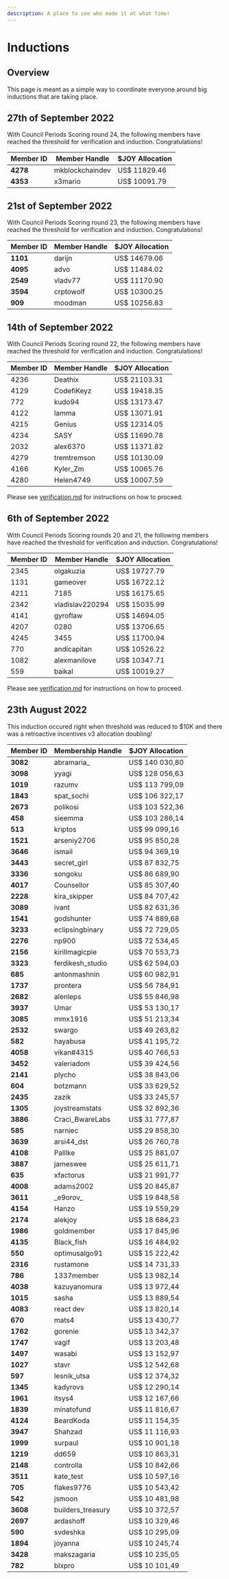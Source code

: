 ```yaml
---
description: A place to see who made it at what time!
---
```


# Inductions

## Overview

This page is meant as a simple way to coordinate everyone around big inductions that are taking place.

## 27th of September 2022

With Council Periods Scoring round 24, the following members have reached the threshold for verification and induction. Congratulations!

| **Member ID** | **Member Handle** | **$JOY Allocation** |
| ------------- | ----------------- | ------------------- |
| **4278**      | mkblockchaindev   | US$ 11829.46        |
| **4353**      | x3mario           | US$ 10091.79        |

## 21st of September 2022

With Council Periods Scoring round 23, the following members have reached the threshold for verification and induction. Congratulations!

| **Member ID** | **Member Handle** | **$JOY Allocation** |
| ------------- | ----------------- | ------------------- |
| **1101**      | darijn            | US$ 14679.06        |
| **4095**      | advo              | US$ 11484.02        |
| **2549**      | vladv77           | US$ 11170.90        |
| **3594**      | crptowolf         | US$ 10300.25        |
| **909**       | moodman           | US$ 10256.83        |

## 14th of September 2022

With Council Periods Scoring round 22, the following members have reached the threshold for verification and induction. Congratulations!

| Member ID | Member Handle | $JOY Allocation |
| --------- | ------------- | --------------- |
| 4236      | Deathix       | US$ 21103.31    |
| 4129      | CodefiKeyz    | US$ 19418.35    |
| 772       | kudo94        | US$ 13173.47    |
| 4122      | lamma         | US$ 13071.91    |
| 4215      | Genius        | US$ 12314.05    |
| 4234      | SASY          | US$ 11690.78    |
| 2032      | alex6370      | US$ 11371.82    |
| 4279      | tremtremson   | US$ 10130.09    |
| 4166      | Kyler\_Zm     | US$ 10065.76    |
| 4280      | Helen4749     | US$ 10007.59    |

Please see [verification.md](verification.md "mention") for instructions on how to proceed.

## 6th of September 2022

With Council Periods Scoring rounds 20 and 21, the following members have reached the threshold for verification and induction. Congratulations!

<table><thead><tr><th data-type="number">Member ID</th><th>Member Handle</th><th>$JOY Allocation</th></tr></thead><tbody><tr><td>2345</td><td>olgakuzia</td><td>US$ 19727.79</td></tr><tr><td>1131</td><td>gameover</td><td>US$ 16722.12</td></tr><tr><td>4211</td><td>7185</td><td>US$ 16175.65</td></tr><tr><td>2342</td><td>vladislav220294</td><td>US$ 15035.99</td></tr><tr><td>4141</td><td>gyroflaw</td><td>US$ 14694.05</td></tr><tr><td>4207</td><td>0280</td><td>US$ 13706.65</td></tr><tr><td>4245</td><td>3455</td><td>US$ 11700.94</td></tr><tr><td>770</td><td>andicapitan</td><td>US$ 10526.22</td></tr><tr><td>1082</td><td>alexmanilove</td><td>US$ 10347.71</td></tr><tr><td>559</td><td>baikal</td><td>US$ 10019.27</td></tr></tbody></table>

Please see [verification.md](verification.md "mention") for instructions on how to proceed.

## 23th August 2022

This induction occured right when threshold was reduced to $10K and there was a retroactive incentives v3 allocation doubling!

| Member ID | Membership Handle  | $JOY Allocation |
| --------- | ------------------ | --------------- |
| **3082**  | abramaria\_        | US$ 140 030,80  |
| **3098**  | yyagi              | US$ 128 056,63  |
| **1019**  | razumv             | US$ 113 799,09  |
| **1843**  | spat\_sochi        | US$ 106 322,17  |
| **2673**  | polikosi           | US$ 103 522,36  |
| **458**   | sieemma            | US$ 103 286,14  |
| **513**   | kriptos            | US$ 99 099,16   |
| **1521**  | arseniy2706        | US$ 95 850,28   |
| **3646**  | ismail             | US$ 94 369,19   |
| **3443**  | secret\_girl       | US$ 87 832,75   |
| **3336**  | songoku            | US$ 86 689,90   |
| **4017**  | Counsellor         | US$ 85 307,40   |
| **2228**  | kira\_skipper      | US$ 84 707,42   |
| **3089**  | ivant              | US$ 82 631,36   |
| **1541**  | godshunter         | US$ 74 889,68   |
| **3233**  | eclipsingbinary    | US$ 72 729,05   |
| **2276**  | np900              | US$ 72 534,45   |
| **2156**  | kirillmagicpie     | US$ 70 553,73   |
| **3323**  | ferdikesh\_studio  | US$ 62 594,03   |
| **685**   | antonmashnin       | US$ 60 982,91   |
| **1737**  | prontera           | US$ 56 784,91   |
| **2682**  | alenleps           | US$ 55 846,98   |
| **3937**  | Umar               | US$ 53 130,17   |
| **3085**  | mmx1916            | US$ 51 213,34   |
| **2532**  | swargo             | US$ 49 263,82   |
| **582**   | hayabusa           | US$ 41 195,72   |
| **4058**  | vikan#4315         | US$ 40 766,53   |
| **3452**  | valeriadom         | US$ 39 424,56   |
| **2141**  | plycho             | US$ 38 843,06   |
| **604**   | botzmann           | US$ 33 629,52   |
| **2435**  | zazik              | US$ 33 245,57   |
| **1305**  | joystreamstats     | US$ 32 892,36   |
| **3886**  | Craci\_BwareLabs   | US$ 31 777,87   |
| **585**   | narniec            | US$ 29 858,30   |
| **3639**  | arsi44\_dst        | US$ 26 760,78   |
| **4108**  | Palllke            | US$ 25 881,07   |
| **3887**  | jameswee           | US$ 25 611,71   |
| **635**   | xfactorus          | US$ 21 991,77   |
| **4008**  | adams2002          | US$ 20 845,87   |
| **3611**  | \_e9orov\_         | US$ 19 848,58   |
| **4154**  | Hanzo              | US$ 19 559,29   |
| **2174**  | alekjoy            | US$ 18 684,23   |
| **1986**  | goldmember         | US$ 17 845,96   |
| **4135**  | Black\_fish        | US$ 16 484,92   |
| **550**   | optimusalgo91      | US$ 15 222,42   |
| **2316**  | rustamone          | US$ 14 731,33   |
| **786**   | 1337member         | US$ 13 982,14   |
| **4038**  | kazuyanomura       | US$ 13 972,44   |
| **1015**  | sasha              | US$ 13 889,54   |
| **4083**  | react dev          | US$ 13 820,14   |
| **670**   | mats4              | US$ 13 430,77   |
| **1762**  | gorenie            | US$ 13 342,37   |
| **1747**  | vagif              | US$ 13 203,48   |
| **1497**  | wasabi             | US$ 13 152,97   |
| **1027**  | stavr              | US$ 12 542,68   |
| **597**   | lesnik\_utsa       | US$ 12 374,32   |
| **1345**  | kadyrovs           | US$ 12 290,14   |
| **1961**  | itsys4             | US$ 12 167,66   |
| **1839**  | minatofund         | US$ 11 816,67   |
| **4124**  | BeardKoda          | US$ 11 154,35   |
| **3947**  | Shahzad            | US$ 11 116,93   |
| **1999**  | surpaul            | US$ 10 901,18   |
| **1219**  | dd659              | US$ 10 863,31   |
| **2148**  | controlla          | US$ 10 842,66   |
| **3511**  | kate\_test         | US$ 10 597,16   |
| **705**   | flakes9776         | US$ 10 543,42   |
| **542**   | jsmoon             | US$ 10 481,98   |
| **3608**  | builders\_treasury | US$ 10 372,57   |
| **2697**  | ardashoff          | US$ 10 329,46   |
| **590**   | svdeshka           | US$ 10 295,09   |
| **1894**  | joyanna            | US$ 10 245,74   |
| **3428**  | makszagaria        | US$ 10 235,05   |
| **782**   | blxpro             | US$ 10 101,49   |
